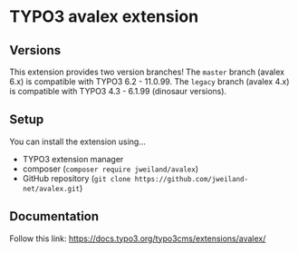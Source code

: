 # TYPO3 avalex extension

## Versions

This extension provides two version branches! The `master` branch (avalex 6.x)
is compatible with TYPO3 6.2 - 11.0.99.
The `legacy` branch (avalex 4.x) is compatible with TYPO3 4.3 - 6.1.99
(dinosaur versions).

## Setup

You can install the extension using...
- TYPO3 extension manager
- composer (`composer require jweiland/avalex`)
- GitHub repository (`git clone https://github.com/jweiland-net/avalex.git`)

## Documentation

Follow this link: https://docs.typo3.org/typo3cms/extensions/avalex/
